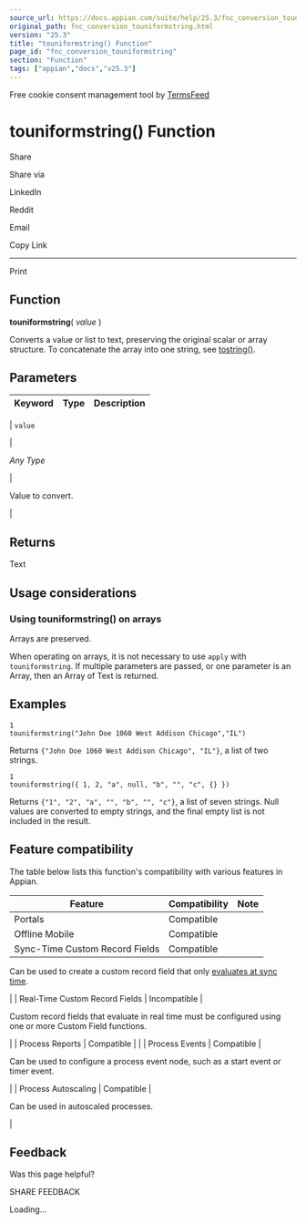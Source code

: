 ```yaml
---
source_url: https://docs.appian.com/suite/help/25.3/fnc_conversion_touniformstring.html
original_path: fnc_conversion_touniformstring.html
version: "25.3"
title: "touniformstring() Function"
page_id: "fnc_conversion_touniformstring"
section: "Function"
tags: ["appian","docs","v25.3"]
---
```



Free cookie consent management tool by [TermsFeed](https://www.termsfeed.com/)

# touniformstring() Function

Share

Share via

LinkedIn

Reddit

Email

Copy Link

* * *

Print

## Function

**touniformstring**( _value_ )

Converts a value or list to text, preserving the original scalar or array structure. To concatenate the array into one string, see [tostring()](fnc_conversion_tostring.html).

## Parameters

| Keyword | Type | Description |
| --- | --- | --- |
|
`value`

 |

_Any Type_

 |

Value to convert.

 |

## Returns

Text

## Usage considerations

### Using touniformstring() on arrays

Arrays are preserved.

When operating on arrays, it is not necessary to use `apply` with `touniformstring`. If multiple parameters are passed, or one parameter is an Array, then an Array of Text is returned.

## Examples

```
1
touniformstring("John Doe 1060 West Addison Chicago","IL")
```

Returns `{"John Doe 1060 West Addison Chicago", "IL"}`, a list of two strings.

```
1
touniformstring({ 1, 2, "a", null, "b", "", "c", {} })
```

Returns `{"1", "2", "a", "", "b", "", "c"}`, a list of seven strings. Null values are converted to empty strings, and the final empty list is not included in the result.

## Feature compatibility

The table below lists this function's compatibility with various features in Appian.

| Feature | Compatibility | Note |
| --- | --- | --- |
| Portals | Compatible |  |
| Offline Mobile | Compatible |  |
| Sync-Time Custom Record Fields | Compatible |
Can be used to create a custom record field that only [evaluates at sync time](custom-record-fields.html#prodlink-sync-time-evaluations).

 |
| Real-Time Custom Record Fields | Incompatible |

Custom record fields that evaluate in real time must be configured using one or more Custom Field functions.

 |
| Process Reports | Compatible |  |
| Process Events | Compatible |

Can be used to configure a process event node, such as a start event or timer event.

 |
| Process Autoscaling | Compatible |

Can be used in autoscaled processes.

 |

## Feedback

Was this page helpful?

SHARE FEEDBACK

Loading...